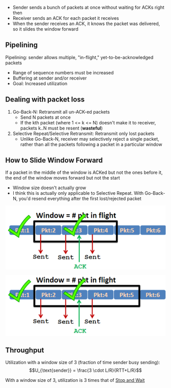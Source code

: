 - Sender sends a bunch of packets at once without waiting for ACKs right then
- Receiver sends an ACK for each packet it receives
- When the sender receives an ACK, it knows the packet was delivered, so it slides the window forward
## Pipelining

Pipelining: sender allows multiple, "in-flight," yet-to-be-acknowledged packets
- Range of sequence numbers must be increased
- Buffering at sender and/or receiver
- Goal: Increased utilization

## Dealing with packet loss

1. Go-Back-N: Retransmit all un-ACK-ed packets
	- Send N packets at once
	- If the kth packet (where 1 <= k <= N) doesn't make it to receiver, packets k..N must be resent (**wasteful**)
2. Selective Repeat/Selective Retransmit: Retransmit only lost packets
	- Unlike Go-Back-N, receiver may selectively reject a single packet, rather than all the packets following a packet in a particular window

## How to Slide Window Forward

If a packet in the middle of the window is ACKed but not the ones before it, the end of the window moves forward but not the start
- Window size doesn't actually grow
- I think this is actually only applicable to Selective Repeat. With Go-Back-N, you'd resend everything after the first lost/rejected packet

![](sliding-window-1.png)

![](sliding-window-2.png)

## Throughput

Utilization with a window size of 3 (fraction of time sender busy sending):
$$U_{\text{sender}} = \frac{3 \cdot L/R}{RTT+L/R}$$

With a window size of 3, utilization is 3 times that of [Stop and Wait](Stop%20and%20Wait.md)

